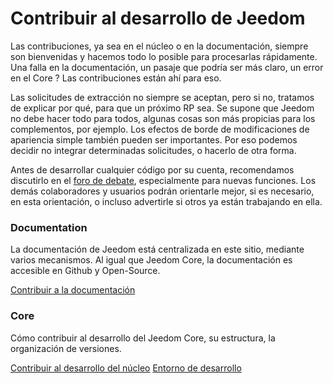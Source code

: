 # Contribuir al desarrollo de Jeedom

Las contribuciones, ya sea en el núcleo o en la documentación, siempre son bienvenidas y hacemos todo lo posible para procesarlas rápidamente. Una falla en la documentación, un pasaje que podría ser más claro, un error en el Core ? Las contribuciones están ahí para eso.

Las solicitudes de extracción no siempre se aceptan, pero si no, tratamos de explicar por qué, para que un próximo RP sea. Se supone que Jeedom no debe hacer todo para todos, algunas cosas son más propicias para los complementos, por ejemplo. Los efectos de borde de modificaciones de apariencia simple también pueden ser importantes. Por eso podemos decidir no integrar determinadas solicitudes, o hacerlo de otra forma.

Antes de desarrollar cualquier código por su cuenta, recomendamos discutirlo en el [foro de debate](https://community.jeedom.com/), especialmente para nuevas funciones. Los demás colaboradores y usuarios podrán orientarle mejor, si es necesario, en esta orientación, o incluso advertirle si otros ya están trabajando en ella.

### Documentation

La documentación de Jeedom está centralizada en este sitio, mediante varios mecanismos. Al igual que Jeedom Core, la documentación es accesible en Github y Open-Source.

[Contribuir a la documentación](/es_ES/contribute/doc)

### Core

Cómo contribuir al desarrollo del Jeedom Core, su estructura, la organización de versiones.

[Contribuir al desarrollo del núcleo](/es_ES/contribute/core)
[Entorno de desarrollo](/es_ES/contribute/dev_env)
